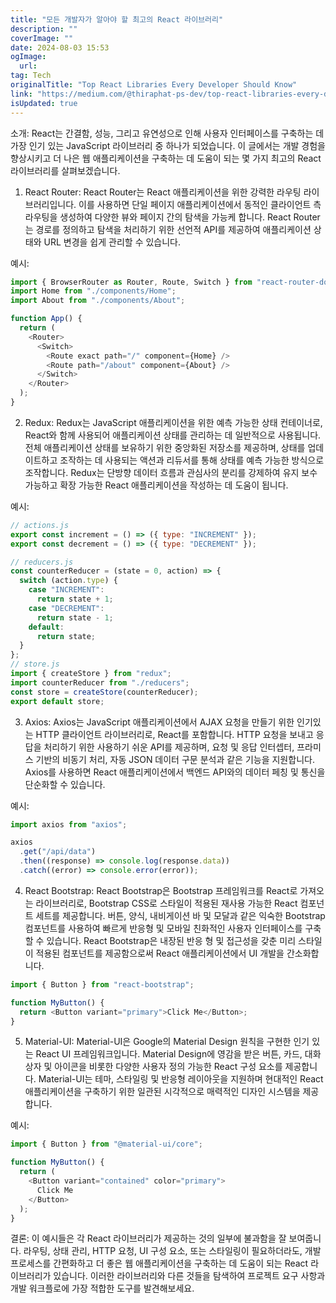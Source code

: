 ```yaml
---
title: "모든 개발자가 알아야 할 최고의 React 라이브러리"
description: ""
coverImage: ""
date: 2024-08-03 15:53
ogImage: 
  url: 
tag: Tech
originalTitle: "Top React Libraries Every Developer Should Know"
link: "https://medium.com/@thiraphat-ps-dev/top-react-libraries-every-developer-should-know-fe2f84e126e7"
isUpdated: true
---
```






소개: React는 간결함, 성능, 그리고 유연성으로 인해 사용자 인터페이스를 구축하는 데 가장 인기 있는 JavaScript 라이브러리 중 하나가 되었습니다. 이 글에서는 개발 경험을 향상시키고 더 나은 웹 애플리케이션을 구축하는 데 도움이 되는 몇 가지 최고의 React 라이브러리를 살펴보겠습니다.

1. React Router: React Router는 React 애플리케이션을 위한 강력한 라우팅 라이브러리입니다. 이를 사용하면 단일 페이지 애플리케이션에서 동적인 클라이언트 측 라우팅을 생성하여 다양한 뷰와 페이지 간의 탐색을 가능케 합니다. React Router는 경로를 정의하고 탐색을 처리하기 위한 선언적 API를 제공하여 애플리케이션 상태와 URL 변경을 쉽게 관리할 수 있습니다.

예시:

```js
import { BrowserRouter as Router, Route, Switch } from "react-router-dom";
import Home from "./components/Home";
import About from "./components/About";

function App() {
  return (
    <Router>
      <Switch>
        <Route exact path="/" component={Home} />
        <Route path="/about" component={About} />
      </Switch>
    </Router>
  );
}
```

<div class="content-ad"></div>

2. Redux: Redux는 JavaScript 애플리케이션을 위한 예측 가능한 상태 컨테이너로, React와 함께 사용되어 애플리케이션 상태를 관리하는 데 일반적으로 사용됩니다. 전체 애플리케이션 상태를 보유하기 위한 중앙화된 저장소를 제공하며, 상태를 업데이트하고 조작하는 데 사용되는 액션과 리듀서를 통해 상태를 예측 가능한 방식으로 조작합니다. Redux는 단방향 데이터 흐름과 관심사의 분리를 강제하여 유지 보수 가능하고 확장 가능한 React 애플리케이션을 작성하는 데 도움이 됩니다.

예시:

```js
// actions.js
export const increment = () => ({ type: "INCREMENT" });
export const decrement = () => ({ type: "DECREMENT" });

// reducers.js
const counterReducer = (state = 0, action) => {
  switch (action.type) {
    case "INCREMENT":
      return state + 1;
    case "DECREMENT":
      return state - 1;
    default:
      return state;
  }
};
// store.js
import { createStore } from "redux";
import counterReducer from "./reducers";
const store = createStore(counterReducer);
export default store;
```

3. Axios: Axios는 JavaScript 애플리케이션에서 AJAX 요청을 만들기 위한 인기있는 HTTP 클라이언트 라이브러리로, React를 포함합니다. HTTP 요청을 보내고 응답을 처리하기 위한 사용하기 쉬운 API를 제공하며, 요청 및 응답 인터셉터, 프라미스 기반의 비동기 처리, 자동 JSON 데이터 구문 분석과 같은 기능을 지원합니다. Axios를 사용하면 React 애플리케이션에서 백엔드 API와의 데이터 페칭 및 통신을 단순화할 수 있습니다.

<div class="content-ad"></div>

예시:

```js
import axios from "axios";

axios
  .get("/api/data")
  .then((response) => console.log(response.data))
  .catch((error) => console.error(error));
```

4. React Bootstrap: React Bootstrap은 Bootstrap 프레임워크를 React로 가져오는 라이브러리로, Bootstrap CSS로 스타일이 적용된 재사용 가능한 React 컴포넌트 세트를 제공합니다. 버튼, 양식, 내비게이션 바 및 모달과 같은 익숙한 Bootstrap 컴포넌트를 사용하여 빠르게 반응형 및 모바일 친화적인 사용자 인터페이스를 구축할 수 있습니다. React Bootstrap은 내장된 반응 형 및 접근성을 갖춘 미리 스타일이 적용된 컴포넌트를 제공함으로써 React 애플리케이션에서 UI 개발을 간소화합니다.

<div class="content-ad"></div>

```js
import { Button } from "react-bootstrap";

function MyButton() {
  return <Button variant="primary">Click Me</Button>;
}
```

5. Material-UI: Material-UI은 Google의 Material Design 원칙을 구현한 인기 있는 React UI 프레임워크입니다. Material Design에 영감을 받은 버튼, 카드, 대화상자 및 아이콘을 비롯한 다양한 사용자 정의 가능한 React 구성 요소를 제공합니다. Material-UI는 테마, 스타일링 및 반응형 레이아웃을 지원하며 현대적인 React 애플리케이션을 구축하기 위한 일관된 시각적으로 매력적인 디자인 시스템을 제공합니다.

예시:

```js
import { Button } from "@material-ui/core";

function MyButton() {
  return (
    <Button variant="contained" color="primary">
      Click Me
    </Button>
  );
}
```

<div class="content-ad"></div>

결론: 이 예시들은 각 React 라이브러리가 제공하는 것의 일부에 불과함을 잘 보여줍니다. 라우팅, 상태 관리, HTTP 요청, UI 구성 요소, 또는 스타일링이 필요하더라도, 개발 프로세스를 간편화하고 더 좋은 웹 애플리케이션을 구축하는 데 도움이 되는 React 라이브러리가 있습니다. 이러한 라이브러리와 다른 것들을 탐색하여 프로젝트 요구 사항과 개발 워크플로에 가장 적합한 도구를 발견해보세요.
